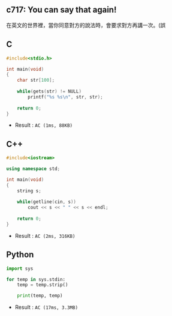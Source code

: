## c717: You can say that again!
在英文的世界裡，當你同意對方的說法時，會要求對方再講一次。(誤

## C
```C
#include<stdio.h>

int main(void)
{
	char str[100];
	
	while(gets(str) != NULL)
		printf("%s %s\n", str, str);
	
	return 0;
}
```
 * Result : `AC (1ms, 88KB)`

## C++
```C++
#include<iostream>

using namespace std;

int main(void)
{
	string s;
	
	while(getline(cin, s))
		cout << s << " " << s << endl;
		
	return 0;
}
```
 * Result : `AC (2ms, 316KB)`

## Python
```python
import sys

for temp in sys.stdin:
    temp = temp.strip()

    print(temp, temp)
```
 * Result : `AC (17ms, 3.3MB)`
